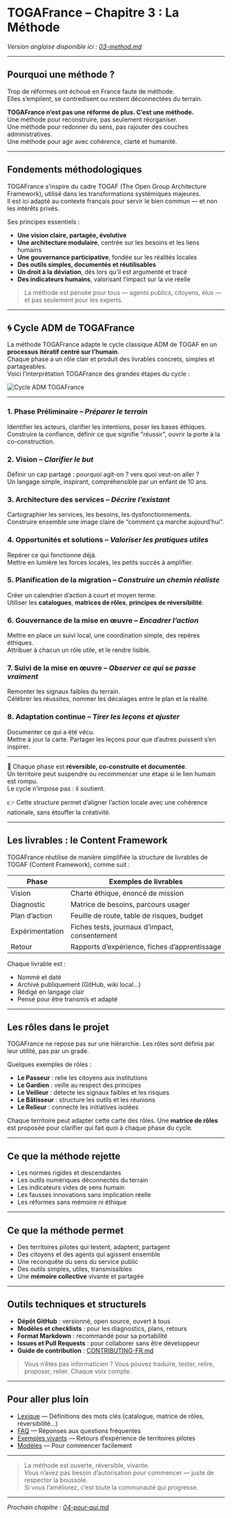# TOGAFrance – Chapitre 3 : La Méthode

_Version anglaise disponible ici : [03-method.md](./03-method.md)_

---

## Pourquoi une méthode ?

Trop de réformes ont échoué en France faute de méthode.  
Elles s’empilent, se contredisent ou restent déconnectées du terrain.

**TOGAFrance n’est pas une réforme de plus. C’est une méthode.**  
Une méthode pour reconstruire, pas seulement réorganiser.  
Une méthode pour redonner du sens, pas rajouter des couches administratives.  
Une méthode pour agir avec cohérence, clarté et humanité.

---

## Fondements méthodologiques

TOGAFrance s’inspire du cadre TOGAF (The Open Group Architecture Framework), utilisé dans les transformations systémiques majeures.  
Il est ici adapté au contexte français pour servir le bien commun — et non les intérêts privés.

Ses principes essentiels :

- **Une vision claire, partagée, évolutive**
- **Une architecture modulaire**, centrée sur les besoins et les liens humains
- **Une gouvernance participative**, fondée sur les réalités locales
- **Des outils simples, documentés et réutilisables**
- **Un droit à la déviation**, dès lors qu’il est argumenté et tracé
- **Des indicateurs humains**, valorisant l’impact sur la vie réelle

> La méthode est pensée pour tous — agents publics, citoyens, élus — et pas seulement pour les experts.

---

## 🌀 Cycle ADM de TOGAFrance

La méthode TOGAFrance adapte le cycle classique ADM de TOGAF en un **processus itératif centré sur l’humain**.  
Chaque phase a un rôle clair et produit des livrables concrets, simples et partageables.  
Voici l’interprétation TOGAFrance des grandes étapes du cycle :

![Cycle ADM TOGAFrance](../media/ADM_TOGAFrance.png)

---

### 1. Phase Préliminaire – *Préparer le terrain*  
Identifier les acteurs, clarifier les intentions, poser les bases éthiques.  
Construire la confiance, définir ce que signifie "réussir", ouvrir la porte à la co-construction.

### 2. Vision – *Clarifier le but*  
Définir un cap partagé : pourquoi agit-on ? vers quoi veut-on aller ?  
Un langage simple, inspirant, compréhensible par un enfant de 10 ans.

### 3. Architecture des services – *Décrire l’existant*  
Cartographier les services, les besoins, les dysfonctionnements.  
Construire ensemble une image claire de “comment ça marche aujourd’hui”.

### 4. Opportunités et solutions – *Valoriser les pratiques utiles*  
Repérer ce qui fonctionne déjà.  
Mettre en lumière les forces locales, les petits succès à amplifier.

### 5. Planification de la migration – *Construire un chemin réaliste*  
Créer un calendrier d’action à court et moyen terme.  
Utiliser les **catalogues**, **matrices de rôles**, **principes de réversibilité**.

### 6. Gouvernance de la mise en œuvre – *Encadrer l’action*  
Mettre en place un suivi local, une coordination simple, des repères éthiques.  
Attribuer à chacun un rôle utile, et le rendre lisible.

### 7. Suivi de la mise en œuvre – *Observer ce qui se passe vraiment*  
Remonter les signaux faibles du terrain.  
Célébrer les réussites, nommer les décalages entre le plan et la réalité.

### 8. Adaptation continue – *Tirer les leçons et ajuster*  
Documenter ce qui a été vécu.  
Mettre à jour la carte. Partager les leçons pour que d’autres puissent s’en inspirer.

---

📝 Chaque phase est **réversible, co-construite et documentée**.  
Un territoire peut suspendre ou recommencer une étape si le lien humain est rompu.  
Le cycle n’impose pas : il soutient.

👉 Cette structure permet d’aligner l’action locale avec une cohérence nationale, sans étouffer la créativité.


---

## Les livrables : le Content Framework

TOGAFrance réutilise de manière simplifiée la structure de livrables de TOGAF (Content Framework), comme suit :

| Phase         | Exemples de livrables                          |
|---------------|-----------------------------------------------|
| Vision        | Charte éthique, énoncé de mission             |
| Diagnostic    | Matrice de besoins, parcours usager           |
| Plan d’action | Feuille de route, table de risques, budget    |
| Expérimentation | Fiches tests, journaux d’impact, consentement |
| Retour        | Rapports d’expérience, fiches d’apprentissage |

Chaque livrable est :

- Nommé et daté
- Archivé publiquement (GitHub, wiki local…)
- Rédigé en langage clair
- Pensé pour être transmis et adapté

---

## Les rôles dans le projet

TOGAFrance ne repose pas sur une hiérarchie. Les rôles sont définis par leur utilité, pas par un grade.

Quelques exemples de rôles :

- **Le Passeur** : relie les citoyens aux institutions  
- **Le Gardien** : veille au respect des principes  
- **Le Veilleur** : détecte les signaux faibles et les risques  
- **Le Bâtisseur** : structure les outils et les réunions  
- **Le Relieur** : connecte les initiatives isolées

Chaque territoire peut adapter cette carte des rôles. Une **matrice de rôles** est proposée pour clarifier qui fait quoi à chaque phase du cycle.

---

## Ce que la méthode rejette

- Les normes rigides et descendantes  
- Les outils numériques déconnectés du terrain  
- Les indicateurs vides de sens humain  
- Les fausses innovations sans implication réelle  
- Les réformes sans mémoire ni éthique

---

## Ce que la méthode permet

- Des territoires pilotes qui testent, adaptent, partagent  
- Des citoyens et des agents qui agissent ensemble  
- Une reconquête du sens du service public  
- Des outils simples, utiles, transmissibles  
- Une **mémoire collective** vivante et partagée

---

## Outils techniques et structurels

- **Dépôt GitHub** : versionné, open source, ouvert à tous  
- **Modèles et checklists** : pour les diagnostics, plans, retours  
- **Format Markdown** : recommandé pour sa portabilité  
- **Issues et Pull Requests** : pour collaborer sans être développeur  
- **Guide de contribution** : [CONTRIBUTING-FR.md](../CONTRIBUTING-FR.md)

> Vous n’êtes pas informaticien ? Vous pouvez traduire, tester, relire, proposer, relier. Chaque voix compte.

---

## Pour aller plus loin

- [Lexique](./08-glossaire-FR.md) — Définitions des mots clés (catalogue, matrice de rôles, réversibilité…)
- [FAQ](./09-faq-FR.md) — Réponses aux questions fréquentes
- [Exemples vivants](../examples/) — Retours d’expérience de territoires pilotes
- [Modèles](../tools/templates/) — Pour commencer facilement

---

> La méthode est ouverte, réversible, vivante.  
> Vous n’avez pas besoin d’autorisation pour commencer — juste de respecter la boussole.  
> Si vous l’améliorez, c’est toute la communauté qui progresse.

---

_Prochain chapitre : [04-pour-qui.md](./04-pour-qui.md)_
